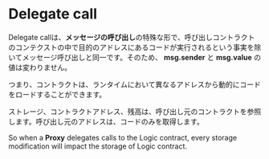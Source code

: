 # Delegate call

Delegate callは、**メッセージの呼び出し**の特殊な形で、呼び出しコントラクトのコンテクストの中で目的のアドレスにあるコードが実行されるという事実を除いてメッセージ呼び出しと同一です。そのため、 **msg.sender** と **msg.value** の値は変わりません。

つまり、コントラクトは、ランタイムにおいて異なるアドレスから動的にコードをロードすることができます。

ストレージ、コントラクトアドレス、残高は、呼び出し元のコントラクトを参照します。呼び出し元のアドレスは、コードのみを取得します。

So when a **Proxy** delegates calls to the Logic contract, every storage modification will impact the storage of Logic contract.
